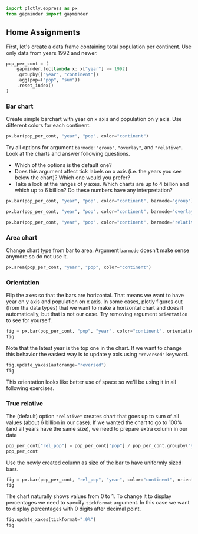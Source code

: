 ```python
import plotly.express as px
from gapminder import gapminder
```

## Home Assignments

First, let's create a data frame containing total population per continent. Use only data from years 1992 and newer. 

```python
pop_per_cont = (
    gapminder.loc[lambda x: x["year"] >= 1992]
    .groupby(["year", "continent"])
    .agg(pop=("pop", "sum"))
    .reset_index()
)
```

### Bar chart

Create simple barchart with year on x axis and population on y axis. Use different colors for each continent.

```python
px.bar(pop_per_cont, "year", "pop", color="continent")
```

Try all options for argument `barmode`: `"group"`, `"overlay"`, and `"relative"`. Look at the charts and answer following questions.

- Which of the options is the default one?
- Does this argument affect tick labels on x axis (i.e. the years you see below the chart)? Which one would you prefer?
- Take a look at the ranges of y axes. Which charts are up to 4 billion and which up to 6 billion? Do these numbers have any interpretation?

```python
px.bar(pop_per_cont, "year", "pop", color="continent", barmode="group")
```

```python
px.bar(pop_per_cont, "year", "pop", color="continent", barmode="overlay")
```

```python
px.bar(pop_per_cont, "year", "pop", color="continent", barmode="relative")
```

### Area chart

Change chart type from bar to area. Argument `barmode` doesn't make sense anymore so do not use it.

```python
px.area(pop_per_cont, "year", "pop", color="continent")
```

### Orientation

Flip the axes so that the bars are horizontal. That means we want to have year on y axis and population on x axis. In some cases, plotly figures out (from tha data types) that we want to make a horizontal chart and does it automatically, but that is not our case. Try removing argument `orientation` to see for yourself.

```python
fig = px.bar(pop_per_cont, "pop", "year", color="continent", orientation="h")
fig
```

Note that the latest year is the top one in the chart. If we want to change this behavior the easiest way is to update y axis using `"reversed"` keyword.

```python
fig.update_yaxes(autorange="reversed")
fig
```

This orientation looks like better use of space so we'll be using it in all following exercises.


### True relative

The (default) option `"relative"` creates chart that goes up to sum of all values (about 6 billion in our case). If we wanted the chart to go to 100% (and all years have the same size), we need to prepare extra column in our data

```python
pop_per_cont["rel_pop"] = pop_per_cont["pop"] / pop_per_cont.groupby("year")["pop"].transform("sum")
pop_per_cont
```

Use the newly created column as size of the bar to have uniformly sized bars.

```python
fig = px.bar(pop_per_cont, "rel_pop", "year", color="continent", orientation="h")
fig
```

The chart naturally shows values from 0 to 1. To change it to display percentages we need to specify `tickformat` argument. In this case we want to display percentages with 0 digits after decimal point.

```python
fig.update_xaxes(tickformat=".0%")
fig
```
